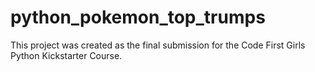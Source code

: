 # python_pokemon_top_trumps

This project was created as the final submission for the Code First Girls Python Kickstarter Course.
